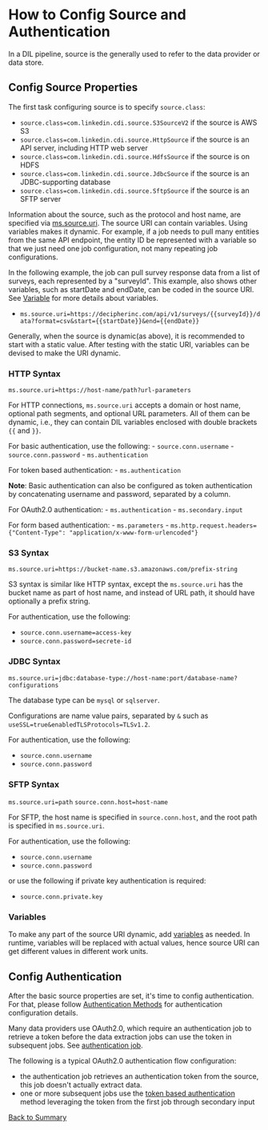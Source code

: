 # How to Config Source and Authentication

In a DIL pipeline, source is the generally used to refer to the data provider or data store.

## Config Source Properties

The first task configuring source is to specify `source.class`: 

- `source.class=com.linkedin.cdi.source.S3SourceV2` if the source is AWS S3
- `source.class=com.linkedin.cdi.source.HttpSource` if the source is an API server, including HTTP web server
- `source.class=com.linkedin.cdi.source.HdfsSource` if the source is on HDFS
- `source.class=com.linkedin.cdi.source.JdbcSource` if the source is an JDBC-supporting database
- `source.class=com.linkedin.cdi.source.SftpSource` if the source is an SFTP server

Information about the source, such as the protocol and host name, are specified via [ms.source.uri](../parameters/ms.source.uri.md).
The source URI can contain variables. Using variables makes it dynamic. For example, if a job needs to pull many
entities from the same API endpoint, the entity ID be represented with a variable so that we just need one job configuration,
not many repeating job configurations.

In the following example, the job can pull survey response data from a list of surveys, each represented by a "surveyId".
This example, also shows other variables, such as startDate and endDate, can be coded in the source URI.
See [Variable](../concepts/variables.md) for more details about variables.

- `ms.source.uri=https://decipherinc.com/api/v1/surveys/{{surveyId}}/data?format=csv&start={{startDate}}&end={{endDate}}`

Generally, when the source is dynamic(as above), it is recommended to start with a static value. After testing with the
static URI, variables can be devised to make the URI dynamic.

### HTTP Syntax

`ms.source.uri=https://host-name/path?url-parameters`

For HTTP connections, `ms.source.uri` accepts a domain or host name, optional path segments, and optional URL 
parameters. All of them can be dynamic, i.e., they can contain DIL variables enclosed with double brackets `{{` and `}}`.

For basic authentication, use the following:
    - `source.conn.username`
    - `source.conn.password`
    - `ms.authentication`

For token based authentication:
    - `ms.authentication`

**Note**: Basic authentication can also be configured as token authentication by concatenating username and password, separated
by a column.

For OAuth2.0 authentication:
    - `ms.authentication`
    - `ms.secondary.input`

For form based authentication:
    - `ms.parameters`
    - `ms.http.request.headers={"Content-Type": "application/x-www-form-urlencoded"}`

### S3 Syntax

`ms.source.uri=https://bucket-name.s3.amazonaws.com/prefix-string`

S3 syntax is similar like HTTP syntax, except the `ms.source.uri` has the bucket name as part of host name, and
instead of URL path, it should have optionally a prefix string. 

For authentication, use the following:
- `source.conn.username=access-key`
- `source.conn.password=secrete-id`

### JDBC Syntax

`ms.source.uri=jdbc:database-type://host-name:port/database-name?configurations`

The database type can be `mysql` or `sqlserver`. 

Configurations are name value pairs, separated by `&` such as `useSSL=true&enabledTLSProtocols=TLSv1.2`. 

For authentication, use the following:
- `source.conn.username`
- `source.conn.password`

### SFTP Syntax

`ms.source.uri=path`
`source.conn.host=host-name`

For SFTP, the host name is specified in `source.conn.host`, and the root path is specified in `ms.source.uri`.

For authentication, use the following:
- `source.conn.username`
- `source.conn.password`

or use the following if private key authentication is required:
- `source.conn.private.key`

### Variables

To make any part of the source URI dynamic, add [variables](../concepts/variables.md) as needed. In runtime,
variables will be replaced with actual values, hence source URI can get different values in different work units.


## Config Authentication

After the basic source properties are set, it's time to config authentication. 
For that, please follow [Authentication Methods](../concepts/authentication-method.md) for authentication configuration details.

Many data providers use OAuth2.0, which require an authentication job to retrieve a token before the data extraction 
jobs can use the token in subsequent jobs. See [authentication job](authentication-job.md).

The following is a typical OAuth2.0 authentication flow configuration:

- the authentication job retrieves an authentication token from the source, this job doesn't actually extract data. 
- one or more subsequent jobs use the [token based authentication](../concepts/authentication-method.md##bearer-token-credentials) 
  method leveraging the token from the first job through secondary input 

[Back to Summary](summary.md#config-source-and-authentication)